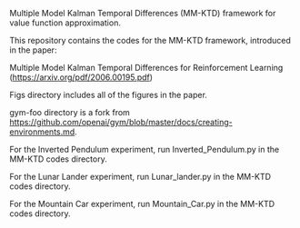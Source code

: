 Multiple Model Kalman Temporal Differences (MM-KTD) framework for value function approximation.

This repository contains the codes for the MM-KTD framework, introduced in the paper:

Multiple Model Kalman Temporal Differences for Reinforcement Learning (https://arxiv.org/pdf/2006.00195.pdf)

Figs directory includes all of the figures in the paper.

gym-foo directory is a fork from https://github.com/openai/gym/blob/master/docs/creating-environments.md.

For the Inverted Pendulum experiment, run Inverted_Pendulum.py in the MM-KTD codes directory. 

For the Lunar Lander experiment, run Lunar_lander.py in the MM-KTD codes directory. 

For the Mountain Car experiment, run Mountain_Car.py in the MM-KTD codes directory. 
